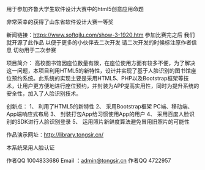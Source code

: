 

用于参加齐鲁大学生软件设计大赛中的html5创意应用命题

非常荣幸的获得了山东省软件设计大赛一等奖 


新闻链接：https://www.softqilu.com/show-3-1920.htm
参加比赛完之后 我们就开源了此作品 
以便于更多的小伙伴去二次开发 
请二次开发的时候标注原作者信息 
切勿用于二次参赛

项目简介：
高校图书馆因座位数量有限，在座位使用方面有较多不便，为了解决这一问题，本项目利用HTML5的新特性，设计并实现了基于人脸识别的图书馆座位预约系统。此系统的实现主要是采用HTML5、PHP以及Bootstrap框架等技术，让用户更方便地进行座位预约，并封装为APP提高实用性，同时为提升系统的安全性，加入了人脸识别技术。



创新点：
1、 利用了HTML5的新特性
2、 采用Bootstrap框架 PC端、移动端、App端响应式布局
3、 封装打包App给习惯使用App的用户
4、 采用百度人脸识别的SDK进行人脸识别登录
5、 运用照片新鲜度算法避免冒用旧照片的可能性

作品演示网址：http://library.tongsir.cn/

本系统采用人脸认证

作者QQ 1004833686 
Email ：admin@tongsir.cn
作者QQ 4722957
